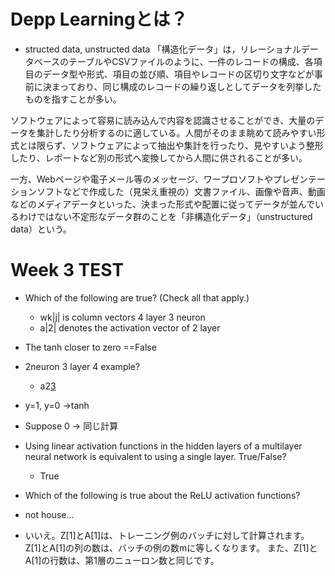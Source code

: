 # Depp Learningとは？
- structed data, unstructed data
「構造化データ」は，リレーショナルデータベースのテーブルやCSVファイルのように、一件のレコードの構成、各項目のデータ型や形式、項目の並び順、項目やレコードの区切り文字などが事前に決まっており、同じ構成のレコードの繰り返しとしてデータを列挙したものを指すことが多い。

ソフトウェアによって容易に読み込んで内容を認識させることができ、大量のデータを集計したり分析するのに適している。人間がそのまま眺めて読みやすい形式とは限らず、ソフトウェアによって抽出や集計を行ったり、見やすいよう整形したり、レポートなど別の形式へ変換してから人間に供されることが多い。

一方、Webページや電子メール等のメッセージ、ワープロソフトやプレゼンテーションソフトなどで作成した（見栄え重視の）文書ファイル、画像や音声、動画などのメディアデータといった、決まった形式や配置に従ってデータが並んでいるわけではない不定形なデータ群のことを「非構造化データ」（unstructured data）という。

# Week 3  TEST

- Which of the following are true? (Check all that apply.)
  - wk|j| is column vectors 4 layer 3 neuron
  - a|2| denotes the activation vector of 2 layer
- The tanh closer to zero ==False
- 2neuron 3 layer 4 example?
  - a2[3](4)
- y=1, y=0 ->tanh
- Suppose 0 -> 同じ計算
- Using linear activation functions in the hidden layers of a multilayer neural network is equivalent to using a single layer. True/False?
  - True
- Which of the following is true about the ReLU activation functions?
 - not house...

- いいえ。Z[1]とA[1]は、トレーニング例のバッチに対して計算されます。 Z[1]とA[1]の列の数は、バッチの例の数mに等しくなります。 また、Z[1]とA[1]の行数は、第1層のニューロン数と同じです。
